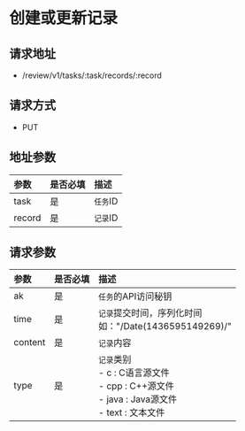 # 创建或更新记录

## 请求地址

- /review/v1/tasks/:task/records/:record

## 请求方式

- PUT

## 地址参数

| 参数   | 是否必填 | 描述     |
| :----- | :------- | :------- |
| task   | 是       | `任务`ID |
| record | 是       | `记录`ID |

##  请求参数

| 参数    | 是否必填 | 描述                                                         |
| :------ | :------- | :----------------------------------------------------------- |
| ak      | 是       | `任务`的API访问秘钥                                          |
| time    | 是       | `记录`提交时间，序列化时间<br>&#9;如："\/Date(1436595149269)\/" |
| content | 是       | `记录`内容                                                   |
| type    | 是       | `记录`类别 <br>&#9;- c : C语言源文件 <br>&#9;- cpp : C++源文件 <br>&#9;- java : Java源文件 <br>&#9;- text : 文本文件 |